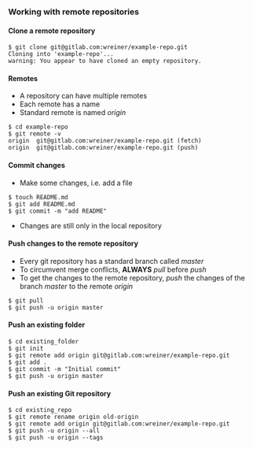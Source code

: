 ### Working with remote repositories

#### Clone a remote repository

```
$ git clone git@gitlab.com:wreiner/example-repo.git
Cloning into 'example-repo'...
warning: You appear to have cloned an empty repository.
```

#### Remotes

- A repository can have multiple remotes
- Each remote has a name
- Standard remote is named *origin*

```
$ cd example-repo
$ git remote -v
origin	git@gitlab.com:wreiner/example-repo.git (fetch)
origin	git@gitlab.com:wreiner/example-repo.git (push)
```

#### Commit changes

- Make some changes, i.e. add a file

```
$ touch README.md
$ git add README.md
$ git commit -m "add README"
```

- Changes are still only in the local repository

#### Push changes to the remote repository

- Every git repository has a standard branch called *master*
- To circumvent merge conflicts, **ALWAYS** *pull* before *push*
- To get the changes to the remote repository, *push* the changes of the branch *master* to the remote *origin*

```
$ git pull
$ git push -u origin master
```

#### Push an existing folder

```
$ cd existing_folder
$ git init
$ git remote add origin git@gitlab.com:wreiner/example-repo.git
$ git add .
$ git commit -m "Initial commit"
$ git push -u origin master
```

#### Push an existing Git repository

```
$ cd existing_repo
$ git remote rename origin old-origin
$ git remote add origin git@gitlab.com:wreiner/example-repo.git
$ git push -u origin --all
$ git push -u origin --tags
```

